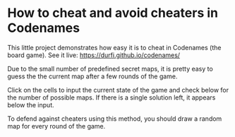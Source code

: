 # How to cheat and avoid cheaters in Codenames
This little project demonstrates how easy it is to cheat in Codenames (the board game).
See it live: https://durfi.github.io/codenames/

Due to the small number of predefined secret maps, it is pretty easy to guess the the
current map after a few rounds of the game.

Click on the cells to input the current state of the game and check below for the
number of possible maps. If there is a single solution left, it appears below the
input.

To defend against cheaters using this method, you should draw a random map for every
round of the game.
